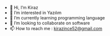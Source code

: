 - 👋 Hi, I’m Kiraz
- 👀 I’m interested in Yazılım 
- 🌱 I’m currently learning programming language
- 💞️ I’m looking to collaborate on software 
- 📫 How to reach me : kirazince52@gmail.com

<!---
kiraznurr/kiraznurr is a ✨ special ✨ repository because its `README.md` (this file) appears on your GitHub profile.
You can click the Preview link to take a look at your changes.
--->
